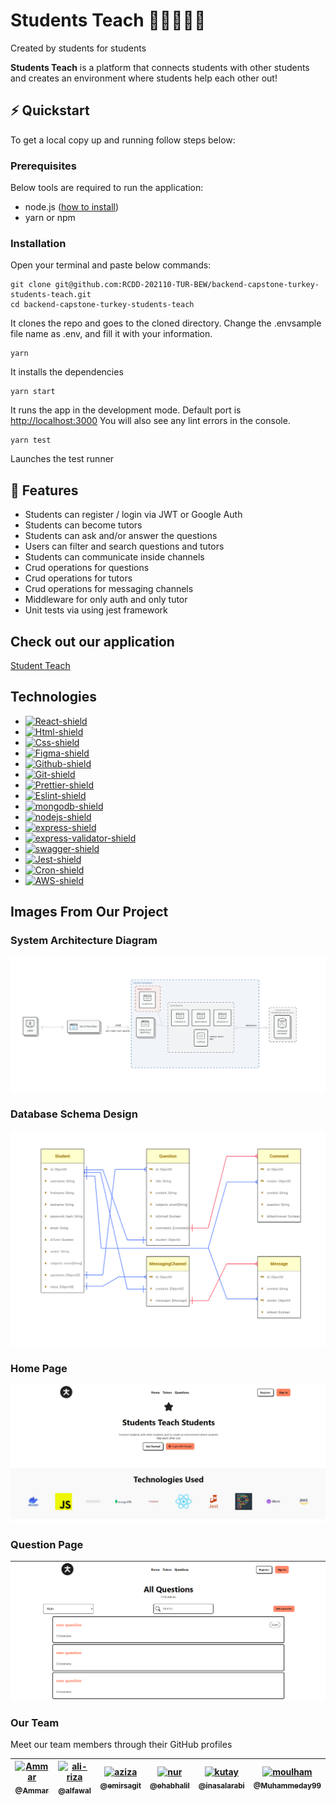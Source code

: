 # Students Teach 👩‍🎓👨🏿‍🎓

<p float="right">Created by students for students</p>
<p>
  <b>Students Teach</b> is a platform that connects students with other students and creates an environment where students help each other out!
</p>

## ⚡️ Quickstart

To get a local copy up and running follow steps below:

### Prerequisites

Below tools are required to run the application:

- node.js ([how to install](https://nodejs.org/en/download/))
- yarn or npm

### Installation

Open your terminal and paste below commands:

```shell
git clone git@github.com:RCDD-202110-TUR-BEW/backend-capstone-turkey-students-teach.git
cd backend-capstone-turkey-students-teach
```

It clones the repo and goes to the cloned directory.
Change the .envsample file name as .env, and fill it with your information.

```shell
yarn
```

It installs the dependencies

```shell
yarn start
```

It runs the app in the development mode.
Default port is [http://localhost:3000](http://localhost:3000)
You will also see any lint errors in the console.

```shell
yarn test
```

Launches the test runner

## 🎯 Features

- Students can register / login via JWT or Google Auth
- Students can become tutors
- Students can ask and/or answer the questions
- Users can filter and search questions and tutors
- Students can communicate inside channels
- Crud operations for questions
- Crud operations for tutors
- Crud operations for messaging channels
- Middleware for only auth and only tutor
- Unit tests via using jest framework

## Check out our application

[Student Teach](http://localhost:3000)

## Technologies

- [![React-shield]][React-link]
- [![Html-shield]][Html-link]
- [![Css-shield]][Css-link]
- [![Figma-shield]][Figma-link]
- [![Github-shield]][Github-link]
- [![Git-shield]][Git-link]
- [![Prettier-shield]][Prettier-link]
- [![Eslint-shield]][Eslint-link]
- [![mongodb-shield]][mongodb-link]
- [![nodejs-shield]][nodejs-link]
- [![express-shield]][express-link]
- [![express-validator-shield]][express-validator-link]
- [![swagger-shield]][swagger-link]
- [![Jest-shield]][Jest-link]
- [![Cron-shield]][Cron-link]
- [![AWS-shield]][AWS-link]

## Images From Our Project

### System Architecture Diagram

![System Architecture ](https://github.com/RCDD-202110-TUR-BEW/backend-capstone-turkey-students-teach/blob/add-screenshoots-links/views/login/readmeImages/SystemArchitecture.png)

### Database Schema Design

![Database Schema](https://github.com/RCDD-202110-TUR-BEW/backend-capstone-turkey-students-teach/blob/add-screenshoots-links/views/login/readmeImages/DatabaseDesign.png)

### Home Page

![Home Page](https://github.com/RCDD-202110-TUR-BEW/backend-capstone-turkey-students-teach/blob/add-screenshoots-links/views/login/readmeImages/homepage.png)

### Question Page

![Question Page](https://github.com/RCDD-202110-TUR-BEW/backend-capstone-turkey-students-teach/blob/add-screenshoots-links/views/login/readmeImages/questionPage.png)


### Our Team

Meet our team members through their GitHub profiles

| [<img alt="Ammar" src="https://avatars.githubusercontent.com/u/35445761?v=4?size=75" width="75"><br><sub>@Ammar</sub>](https://github.com/Ammar-64) | [<img alt="ali-riza" src="https://avatars.githubusercontent.com/u/61620817?v=4?size=75" width="75"><br><sub>@alfawal</sub>](https://github.com/alfawal) | [<img alt="aziza" src="https://avatars.githubusercontent.com/u/37173514?v=4?v=4?size=75" width="75"><br><sub>@emirsagit</sub>](https://github.com/emirsagit) | [<img alt="nur" src="https://avatars.githubusercontent.com/u/86510849?v=4?size=75" width="75"><br><sub>@ehabhalil</sub>](https://github.com/ehabhalil) | [<img alt="kutay" src="https://avatars.githubusercontent.com/u/88327053?v=4?size=75" width="75"><br><sub>@inasalarabi</sub>](https://github.com/inasalarabi) | [<img alt="moulham" src="https://avatars.githubusercontent.com/u/53450544?v=4?size=75" width="75"><br><sub>@Muhammeday99</sub>](https://github.com/Muhammeday99) |
| --------------------------------------------------------------------------------------------------------------------------------------------------- | ------------------------------------------------------------------------------------------------------------------------------------------------------- | ------------------------------------------------------------------------------------------------------------------------------------------------------------ | ------------------------------------------------------------------------------------------------------------------------------------------------------ | ------------------------------------------------------------------------------------------------------------------------------------------------------------ | ---------------------------------------------------------------------------------------------------------------------------------------------------------------- |

<!-- LINKS -->

[react-shield]: https://img.shields.io/badge/react-61DAFB?style=flat&logo=react&logoColor=white
[react-link]: https://reactjs.org/
[html-shield]: https://img.shields.io/badge/html-E34F26?style=flat&logo=html5&logoColor=white
[html-link]: https://en.wikipedia.org/wiki/HTML
[css-shield]: https://img.shields.io/badge/CSS3-1572B6?style=flat&logo=css3&logoColor=white
[css-link]: https://en.wikipedia.org/wiki/CSS
[figma-shield]: https://img.shields.io/badge/Figma-F24E1E?style=flat&logo=figma&logoColor=white
[figma-link]: https://www.figma.com/
[github-shield]: https://img.shields.io/badge/github-181717?style=flat&logo=github&logoColor=white
[github-link]: https://github.com/
[git-shield]: https://img.shields.io/badge/Git-F05032?style=flat&logo=git&logoColor=white
[git-link]: https://git-scm.com/
[prettier-shield]: https://img.shields.io/badge/Prettier-F7B93E?style=flat&logo=Prettier&logoColor=white
[prettier-link]: https://prettier.io/
[eslint-shield]: https://img.shields.io/badge/eslint-4B32C3?style=flat&logo=eslint&logoColor=white
[eslint-link]: https://eslint.org/
[mongodb-shield]: https://img.shields.io/badge/mongodb-47A248?style=flat&logo=mongodb&logoColor=white
[mongodb-link]: https://www.mongodb.com/atlas/database
[nodejs-shield]: https://img.shields.io/badge/node_js-339933?style=flat&logo=node.js&logoColor=white
[nodejs-link]: https://nodejs.dev/learn/get-http-request-body-data-using-nodejs
[express-shield]: https://img.shields.io/badge/express-000000?style=flat&logo=express&logoColor=white
[express-link]: https://expressjs.com/
[express-validator-shield]: https://img.shields.io/badge/express_validator-7457c2?style=flat
[express-validator-link]: https://express-validator.github.io/docs/
[jwt-shield]: https://img.shields.io/badge/jwt-000000?style=flat&logo=json-web-tokens&logoColor=white
[jwt-link]: https://jwt.io/
[swagger-shield]: https://img.shields.io/badge/swagger-85EA2D?style=flat&logo=swagger&logoColor=white
[swagger-link]: https://swagger.io/
[jest-shield]: https://img.shields.io/badge/jest-C21325?style=flat&logo=jest&logoColor=white
[jest-link]: https://jestjs.io/
[cron-shield]: https://img.shields.io/badge/node_cron-185717?style=flat
[cron-link]: https://en.wikipedia.org/wiki/Cron
[aws-shield]: https://img.shields.io/badge/Amazon_AWS-232F3E?style=flate&logo=Amazon-AWS&logoColor=white
[aws-link]: https://en.wikipedia.org/wiki/Amazon_Web_Services
